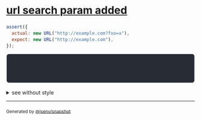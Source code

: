 # [url search param added](../../url.test.js#L30)

```js
assert({
  actual: new URL("http://example.com?foo=a"),
  expect: new URL("http://example.com"),
});
```

![img](throw.svg)

<details>
  <summary>see without style</summary>

```console
AssertionError: actual and expect are different

actual: URL("http://example.com/?foo=a")
expect: URL("http://example.com/")
```

</details>


---

<sub>
  Generated by <a href="https://github.com/jsenv/core/tree/main/packages/independent/snapshot">@jsenv/snapshot</a>
</sub>
